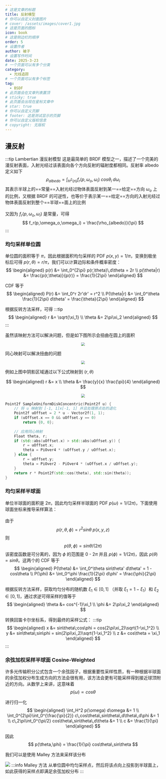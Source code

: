 ```yaml
---
# 这是文章的标题
title: 反射模型
# 你可以自定义封面图片
# cover: /assets/images/cover1.jpg
# 这是页面的图标
icon: book
# 这是侧边栏的顺序
order: 5
# 设置作者
author: 被子
# 设置写作时间
date: 2025-3-23
# 一个页面可以有多个分类
category:
  - 光线追踪
# 一个页面可以有多个标签
tag:
  - BSDF
# 此页面会在文章列表置顶
# sticky: true
# 此页面会出现在星标文章中
# star: true
# 你可以自定义页脚
# footer: 这是测试显示的页脚
# 你可以自定义版权信息
# copyright: 无版权
---
```

## 漫反射
:::tip Lambertian 漫反射模型
这是最简单的 BRDF 模型之一，描述了一个完美的漫反射表面，入射光经过该表面向各个方向反射的辐射度都相同。反射率 albedo 定义如下
$$
\rho_{albedo} = \int_{H^2(n)} f_r(p,\omega_o,\omega_i) \; cos\theta_i \; d\omega_i
$$
其表示半球上的==常量==入射光经过物体表面反射到某一==给定==方向 $\omega_o$ 上的比例，又根据 BRDF 的可逆性，也等价于表示某一==给定==方向的入射光经过物体表面反射到整个==半球==面上的比例
<br><br>
又因为 $f_r(p,\omega_o,\omega_i)$ 是常量，可得
$$
f_r(p,\omega_o,\omega_i) = \frac{\rho_{albedo}}{\pi}
$$
:::

### 均匀采样单位圆
单位圆的面积等于 $\pi$，因此根据面积均匀采样的 PDF $p(x,y) = 1/\pi$，变换到极坐标后可得 $p(r,\theta) = r/\pi$，我们可以计算边际和条件概率密度：
$$
\begin{aligned}
p(r) &= \int_0^{2\pi} p(r,\theta)\,d\theta = 2r \\
p(\theta|r) &= \frac{p(r,\theta)}{p(r)} = \frac{1}{2\pi}
\end{aligned}
$$

CDF 等于
$$
\begin{aligned}
P(r) &= \int_0^r 2r'dr' = r^2 \\
P(\theta|r) &= \int_0^\theta \frac{1}{2\pi} d\theta' = \frac{\theta}{2\pi}
\end{aligned}
$$

根据反转方法采样，可得
:::tip
$$
\begin{aligned}
r &= \sqrt{\xi_1} \\
\theta &= 2\pi\xi_2
\end{aligned}
$$
:::

虽然该映射方法可以解决问题，但是如下图所示会扭曲在圆上的面积

<div align=center>
<img src=/pbrt/images/chapter5_1.png style="zoom:70%"/>
</div>

同心映射可以解决扭曲的问题

<div align=center>
<img src=/pbrt/images/chapter5_2.png style="zoom:70%"/>
</div>

例如上图中阴影区域通过以下公式映射到 $(r,\theta)$

$$
\begin{aligned}
r &= x \\
\theta &= \frac{y}{x} \frac{\pi}{4}
\end{aligned}
$$

<div align=center>
<img src=/pbrt/images/chapter5_3.png style="zoom:70%"/>
</div>

```C++
Point2f SampleUniformDiskConcentric(Point2f u) {
    // 将 u 映射到 [-1, 1]x[-1, 1] 并且处理原点处的退化
    Point2f uOffset = 2 * u - Vector2f(1, 1);
    if (uOffset.x == 0 && uOffset.y == 0)
        return {0, 0};
    
    // 应用同心映射
    Float theta, r;
    if (std::abs(uOffset.x) > std::abs(uOffset.y)) {
        r = uOffset.x;
        theta = PiOver4 * (uOffset.y / uOffset.x);
    } else {
        r = uOffset.y;
        theta = PiOver2 - PiOver4 * (uOffset.x / uOffset.y);
    }
    return r * Point2f(std::cos(theta), std::sin(theta));
}
```

### 均匀采样半球面
单位半球面的面积是 $2\pi$，因此均匀采样半球面的 PDF $p(\omega) = 1 / (2\pi)$，下面使用球面坐标来推导采样算法：
<br><br>
由于
$$
p(r,\theta,\phi) = r^2 sin\theta \; p(x,y,z)
$$
则
$$
p(\theta,\phi) = sin\theta / (2\pi)
$$
该密度函数是可分离的，因为 $\phi$ 的范围是 $0$ - $2\pi$ 并且 $p(\phi) = 1 / (2\pi)$，因此 $p(\theta) = sin\theta$。这两个的 CDF 等于
$$
\begin{aligned}
P(\theta) &= \int_0^\theta sin\theta' d\theta' = 1 - cos\theta \\
P(\phi) &= \int_0^\phi \frac{1}{2\pi} d\phi' = \frac{\phi}{2\pi}
\end{aligned}
$$

根据反转方法采样，获取均匀分布的随机数 $\xi_1 \in [0,1]$ （并取 $\xi_1 = 1 - \xi_1$）和 $\xi_2 \in [0,1]$，通过求逆可得采样的值等于
$$
\begin{aligned}
\theta &= cos^{-1}\xi_1 \\
\phi &= 2\pi\xi_2
\end{aligned}
$$

转换回笛卡尔坐标系，得到最终的采样公式：
:::tip
$$
\begin{aligned}
x &= sin\theta\;cos\phi = cos(2\pi\xi_2)\sqrt{1-\xi_1^2} \\
y &= sin\theta\;sin\phi = sin(2\pi\xi_2)\sqrt{1-\xi_1^2} \\
z &= cos\theta = \xi_1
\end{aligned}
$$
:::

### 余弦加权采样半球面 Cosine-Weighted
许多光传输积分公式包含一个余弦因子，根据重要性采样性质，有一种根据半球面的余弦加权分布生成方向的方法会很有用，该方法会更有可能采样得到接近球顶附近的方向。从数学上来讲，这意味着
$$
p(\omega) \propto cos\theta
$$

进行归一化
$$
\begin{aligned}
\int_H^2 p(\omega) d\omega &= 1 \\
\int_0^{2\pi}\int_0^{\frac{\pi}{2}} c\,cos\theta\,sin\theta\,d\theta\,d\phi &= 1 \\
c\,2\pi\int_0^{\pi/2} cos\theta\,sin\theta\,d\theta &= 1 \\
c &= \frac{1}{\pi}
\end{aligned}
$$

因此
$$
p(\theta,\phi) = \frac{1}{\pi} cos\theta\,sin\theta
$$

我们可以是使用 Malley 方法来采样该分布

![](/pbrt/images/chapter5_4.png)
:::info Malley 方法
从单位圆中均匀采样点，然后将该点向上投影到半球面上，如此获得的采样点即满足余弦加权分布
:::